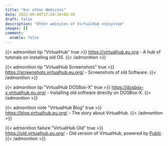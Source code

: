 ```yaml
---
title: "Our other Websites"
date: 2022-09-08T17:20:34+05:30
draft: false
description: "Other websites of VirtualHub ecosystem"
images: []
comment:
  enable: false
---
```


{{< admonition tip "VirtualHub" true >}}
<https://virtualhub.eu.org> - A hub of tutorials on installing old OS.
{{< /admonition >}}

{{< admonition tip "VirtualHub Screenshots" true >}}
<https://screenshots.virtualhub.eu.org/> - Screenshots of old Software.
{{< /admonition >}}

{{< admonition tip "VirtualHub DOSBox-X" true >}}
<https://dosbox-x.virtualhub.eu.org/> - Installing old software directly on DOSBox-X.
{{< /admonition >}}

{{< admonition note "VirtualHub Blog" true >}}
<https://blog.virtualhub.eu.org/> - The story about VirtualHub.
{{< /admonition >}}

{{< admonition failure "VirtualHub Old" true >}}
<https://old.virtualhub.eu.org/> - Old version of VirtualHub, powered by [Publii](https://getpublii.com/).
{{< /admonition >}}

